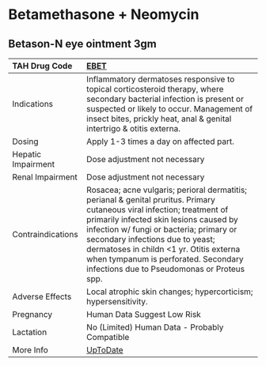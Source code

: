 # Betamethasone + Neomycin

## Betason-N eye ointment 3gm

| TAH Drug Code      | [EBET](https://www.tahsda.org.tw/drugs/hissearch.php?drug_code=EBET)                                                                                                                                                                                                                                                                                                              |
|:-------------------|:----------------------------------------------------------------------------------------------------------------------------------------------------------------------------------------------------------------------------------------------------------------------------------------------------------------------------------------------------------------------------------|
| Indications        | Inflammatory dermatoses responsive to topical corticosteroid therapy, where secondary bacterial infection is present or suspected or likely to occur. Management of insect bites, prickly heat, anal & genital intertrigo & otitis externa.                                                                                                                                       |
| Dosing             | Apply 1-3 times a day on affected part.                                                                                                                                                                                                                                                                                                                                           |
| Hepatic Impairment | Dose adjustment not necessary                                                                                                                                                                                                                                                                                                                                                     |
| Renal Impairment   | Dose adjustment not necessary                                                                                                                                                                                                                                                                                                                                                     |
| Contraindications  | Rosacea; acne vulgaris; perioral dermatitis; perianal & genital pruritus. Primary cutaneous viral infection; treatment of primarily infected skin lesions caused by infection w/ fungi or bacteria; primary or secondary infections due to yeast; dermatoses in childn <1 yr. Otitis externa when tympanum is perforated. Secondary infections due to Pseudomonas or Proteus spp. |
| Adverse Effects    | Local atrophic skin changes; hypercorticism; hypersensitivity.                                                                                                                                                                                                                                                                                                                    |
| Pregnancy          | Human Data Suggest Low Risk                                                                                                                                                                                                                                                                                                                                                       |
| Lactation          | No (Limited) Human Data - Probably Compatible                                                                                                                                                                                                                                                                                                                                     |
| More Info          | [UpToDate](https://www.uptodate.com/contents/betamethasone-and-neomycin-drug-information)                                                                                                                                                                                                                                                                                         |

